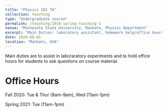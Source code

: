 ```yaml
---
title: "Physics 101 TA"
collection: teaching
type: "Undergraduate course"
permalink: /teaching/2014-spring-teaching-1
venue: "Minnesota State Univeristy, Mankato, Physics Department"
excerpt: "Main Duties: laboratory assistant, homework help/office hours, grading"
date: 2020-08-01
location: "Mankato, USA"
---
```


Main duties are to assist in laboraratory experiments and to hold office hours for students to ask questions on course material.

Office Hours
===
Fall 2020: 
Tue & Thur (8am-9am), Wed (11am-1pm)

Spring 2021:
Tue (11am-1pm)

